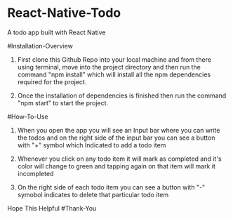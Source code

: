 # React-Native-Todo


A todo app built with React Native

#Installation-Overview
1) First clone this Github Repo into your local machine and from there using terminal, move into the project directory and then run the command "npm install" which will install all the npm dependencies required for the project.

2) Once the installation of dependencies is finished then run the command "npm start" to start the project.


#How-To-Use
1) When you open the app you will see an Input bar where you can write the todos and on the right side of the input bar you can see a button with "+" symbol which Indicated to add a todo item

2) Whenever you click on any todo item it will mark as completed and it's color will change to green and tapping again on that item will mark it incompleted

3) On the right side of each todo item you can see a button with "-" symobol indicates to delete that particular todo item



Hope This Helpful
#Thank-You
